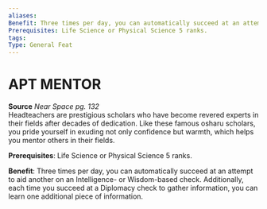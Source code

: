 ```yaml
---
aliases: 
Benefit: Three times per day, you can automatically succeed at an attempt to aid another on an Intelligence- or Wisdom-based check. Additionally, each time you succeed at a Diplomacy check to gather information, you can learn one additional piece of information.
Prerequisites: Life Science or Physical Science 5 ranks.
tags: 
Type: General Feat
---
```

# APT MENTOR
**Source** _Near Space pg. 132_  
Headteachers are prestigious scholars who have become revered experts in their fields after decades of dedication. Like these famous osharu scholars, you pride yourself in exuding not only confidence but warmth, which helps you mentor others in their fields.

**Prerequisites**: Life Science or Physical Science 5 ranks.

**Benefit**: Three times per day, you can automatically succeed at an attempt to aid another on an Intelligence- or Wisdom-based check. Additionally, each time you succeed at a Diplomacy check to gather information, you can learn one additional piece of information.